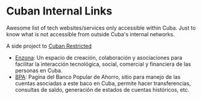 # Cuban Internal Links

Awesome list of tech websites/services only accessible within Cuba. Just to know what is not accessible from outside Cuba's internal networks.

A side project to [Cuban Restricted](https://github.com/cuban-opensourcers/cuban-restricted)

- [Enzona](https://www.enzona.net/): Un espacio de creación, colaboración y asociaciones para facilitar la interacción tecnológica, social, comercial y financiera de las personas en Cuba.
- [BPA](https://bancaremota.bpa.cu): Pagína del Banco Popular de Ahorro, sitio para manejo de las cuentas asociadas a este baco en Cuba, permite hacer transferencias, consultas de saldo, generación de estados de cuentas históricos, etc.
